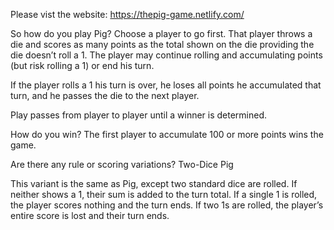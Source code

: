 Please vist the website: https://thepig-game.netlify.com/

So how do you play Pig?
Choose a player to go first. That player throws a die and scores as many points as the total shown on the die providing the die doesn’t roll a 1. The player may continue rolling and accumulating points (but risk rolling a 1) or end his turn.

If the player rolls a 1 his turn is over, he loses all points he accumulated that turn, and he passes the die to the next player.

Play passes from player to player until a winner is determined.

How do you win?
The first player to accumulate 100 or more points wins the game.

Are there any rule or scoring variations?
Two-Dice Pig

This variant is the same as Pig, except two standard dice are rolled. If neither shows a 1, their sum is added to the turn total. If a single 1 is rolled, the player scores nothing and the turn ends. If two 1s are rolled, the player’s entire score is lost and their turn ends.
